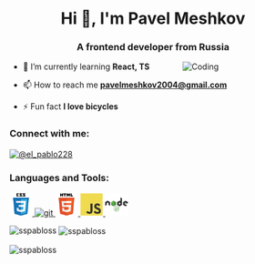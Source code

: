 <h1 align="center">Hi 👋, I'm Pavel Meshkov</h1>
<h3 align="center">A frontend developer from Russia</h3>
<img align="right" alt="Coding" width="200" src="https://media3.giphy.com/media/v1.Y2lkPTc5MGI3NjExa2YxazJwamwwbTRyc3Z4NnVubTg5aDZ1c2hubmZkMG4wdnllNHIxMiZlcD12MV9pbnRlcm5hbF9naWZfYnlfaWQmY3Q9Zw/KcW0iKgbONHUxzWrIF/giphy.webp">

- 🌱 I’m currently learning **React, TS**

- 📫 How to reach me **pavelmeshkov2004@gmail.com**

- ⚡ Fun fact **I love bicycles**

<h3 align="left">Connect with me:</h3>
<p align="left">
<a href="https://t.me/El_pablo228" target="blank"><img align="center" src="https://upload.wikimedia.org/wikipedia/commons/8/83/Telegram_2019_Logo.svg" alt="@el_pablo228" height="30" width="40" /></a>
</p>

<h3 align="left">Languages and Tools:</h3>
<p align="left"> <a href="https://www.w3schools.com/css/" target="_blank" rel="noreferrer"> <img src="https://raw.githubusercontent.com/devicons/devicon/master/icons/css3/css3-original-wordmark.svg" alt="css3" width="40" height="40"/> </a> <a href="https://git-scm.com/" target="_blank" rel="noreferrer"> <img src="https://www.vectorlogo.zone/logos/git-scm/git-scm-icon.svg" alt="git" width="40" height="40"/> </a> <a href="https://www.w3.org/html/" target="_blank" rel="noreferrer"> <img src="https://raw.githubusercontent.com/devicons/devicon/master/icons/html5/html5-original-wordmark.svg" alt="html5" width="40" height="40"/> </a> <a href="https://developer.mozilla.org/en-US/docs/Web/JavaScript" target="_blank" rel="noreferrer"> <img src="https://raw.githubusercontent.com/devicons/devicon/master/icons/javascript/javascript-original.svg" alt="javascript" width="40" height="40"/> </a> <a href="https://nodejs.org" target="_blank" rel="noreferrer"> <img src="https://raw.githubusercontent.com/devicons/devicon/master/icons/nodejs/nodejs-original-wordmark.svg" alt="nodejs" width="40" height="40"/> </a> </p>

<p><img align="left" src="https://github-readme-stats.vercel.app/api/top-langs?username=sspabloss&show_icons=true&locale=en&layout=compact" alt="sspabloss" /></p>

<p>&nbsp;<img align="center" src="https://github-readme-stats.vercel.app/api?username=sspabloss&show_icons=true&locale=en" alt="sspabloss" /></p>

<p><img align="center" src="https://github-readme-streak-stats.herokuapp.com/?user=sspabloss&" alt="sspabloss" /></p>
